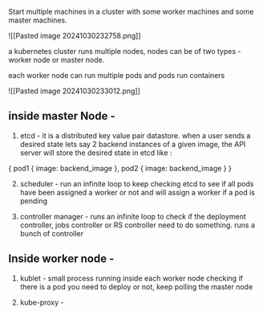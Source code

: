 Start multiple machines in a cluster with some worker machines and  some master machines.

![[Pasted image 20241030232758.png]]

a kubernetes cluster runs multiple nodes, nodes can be of two types - worker node or master node.

each worker node can run multiple pods and pods run containers 

![[Pasted image 20241030233012.png]]

## inside master Node -

1. etcd - it is a distributed key value pair datastore. when a user sends a desired state lets say 2 backend instances of a given image, the API server will store the desired state in etcd like :

{
	pod1 {
			image: backend_image
		},
	pod2 {
			image: backend_image
		}
}

2. scheduler - run an infinite loop to keep checking etcd to see if all pods have been assigned a worker or not and will assign a worker if a pod is pending

3. controller manager - runs an infinite loop to check if the deployment controller, jobs controller or RS controller need to do something. runs a bunch of controller
## Inside worker node - 

1. kublet - small process running inside each worker node checking if there is a pod you need to deploy or not, keep polling the master node

2. kube-proxy -  